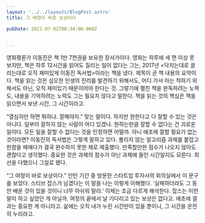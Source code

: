 ```yaml
---
layout: '../../layouts/BlogPost.astro'
title: 그 여정이 바로 보상이다

pubDate: 2021-07-02T00:34:00.000Z


---
```


영화평론가 이동진은 책 1만 7천권을 보유한 장서가이다. 영화는 하루에 세 편 이상 못 보지만, 책은 하루 12시간을 읽어도 질리는 일이 없다는 그는, 2017년 <닥치는대로 끌리는대로 오직 재미있게 이동진 독서법>이라는 책을 냈다. 제목이 곧 책 내용의 요약이다. 책을 읽는 것은 심오한 인생의 진리를 발견하기 위해서도, 어디 가서 아는 척하기 위해서도 아닌, 오직 재미있기 때문이어야 한다는 것. 그렇기에 펼친 책을 완독하려는 노력도, 내용을 기억하려는 노력도 그는 필요치 않다고 말한다. 책을 읽는 것의 핵심은 책을 읽으면서 보낸 시간, 그 시간이라고.

“열심히만 하면 뭐하냐. 잘해야지.” 맞는 말이다. 하지만 원한다고 다 잘할 수 있는 것은 아니다. 일부러 잘하지 않는 사람이 어디 있겠나. 원하는만큼 잘할 수 없다는 건 괴로운 일이다. 모든 일을 잘할 수 없다는 것을 인정하면 어떨까. 아니 애초에 잘할 필요가 없는 것이라면? 이동진의 독서법은 그렇게 말하고 있다. 풀리지 않는 알고리즘 과제를 붙잡고 한참을 헤매다가 결국 완수하지 못한 채로 제출했다. 만족할만한 점수가 나오지 않아도 괜찮다고 생각했다. 중요한 것은 과제의 점수가 아닌 과제에 들인 시간일지도 모른다. 최선을 다했으니 그걸로 됐다.

“그 여정이 바로 보상이다.” 인턴 기간 중 방문한 스타트업 투자사의 회의실에서 이 문구를 보았다. 스티브 잡스가 남겼다는 이 말을 나는 이렇게 이해했다. ‘실패하더라도 그 동안 배운 것이 있을 것이니 너무 아쉬워 말라.’ 이제는 조금 다르게 해석한다. 잡스는 이런 말이 하고 싶었던 게 아닐까. 여정의 끝에서 날 기다리고 있는 보상은 없다고. 애초에 결과는 중요한 게 아니라고. 삶에는 오직 내가 누린 시간만이 있을 뿐이니, 그 시간을 온전히 누리라고.

